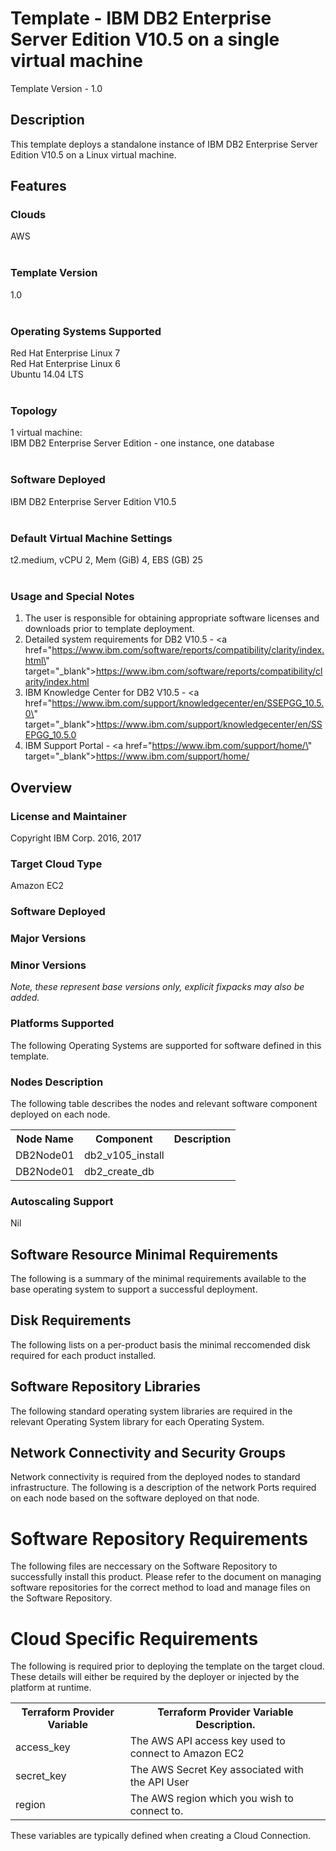 # Template - IBM DB2 Enterprise Server Edition V10.5 on a single virtual machine
Template Version - 1.0

## Description

This template deploys a standalone instance of IBM DB2 Enterprise Server Edition V10.5 on a Linux virtual machine.<br>

## Features

### Clouds

 AWS<br>
<br>
### Template Version

1.0<br>
<br>
### Operating Systems Supported

Red Hat Enterprise Linux 7<br>
Red Hat Enterprise Linux 6<br>
Ubuntu 14.04 LTS<br>
<br>
### Topology

1 virtual machine:<br>
  IBM DB2 Enterprise Server Edition - one instance, one database<br>
<br>
### Software Deployed

IBM DB2 Enterprise Server Edition V10.5<br>
<br>
### Default Virtual Machine Settings

 t2.medium, vCPU 2, Mem (GiB) 4, EBS (GB) 25<br>
<br>
### Usage and Special Notes

1. The user is responsible for obtaining appropriate software licenses and downloads prior to template deployment.<br>
2. Detailed system requirements for DB2 V10.5 - <a href=\"https://www.ibm.com/software/reports/compatibility/clarity/index.html\" target=\"_blank\">https://www.ibm.com/software/reports/compatibility/clarity/index.html</a><br>
3. IBM Knowledge Center for DB2 V10.5 - <a href=\"https://www.ibm.com/support/knowledgecenter/en/SSEPGG_10.5.0\" target=\"_blank\">https://www.ibm.com/support/knowledgecenter/en/SSEPGG_10.5.0</a><br>
4. IBM Support Portal - <a href=\"https://www.ibm.com/support/home/\" target=\"_blank\">https://www.ibm.com/support/home/</a><br>


## Overview

### License and Maintainer

Copyright IBM Corp. 2016, 2017 

### Target Cloud Type

Amazon EC2

### Software Deployed


### Major Versions



### Minor Versions



*Note, these represent base versions only, explicit fixpacks may also be added.*

### Platforms Supported

The following Operating Systems are supported for software defined in this template.



### Nodes Description

The following table describes the nodes and relevant software component deployed on each node.

<table>
  <tr>
    <th>Node Name</th>
    <th>Component</th>
    <th>Description</th>
  </tr>
  <tr>
    <td>DB2Node01</code></td>
    <td>db2_v105_install</code></td>
    <td></code></td>
  </tr>
  <tr>
    <td>DB2Node01</code></td>
    <td>db2_create_db</code></td>
    <td></code></td>
  </tr>
</table>


### Autoscaling Support

Nil

## Software Resource Minimal Requirements

The following is a summary of the minimal requirements available to the base operating system to support a successful deployment.



## Disk Requirements

The following lists on a per-product basis the minimal reccomended disk required for each product installed.



## Software Repository Libraries

The following standard operating system libraries are required in the relevant Operating System library for each Operating System.



## Network Connectivity and Security Groups

Network connectivity is required from the deployed nodes to standard infrastructure. The following is a description of the network Ports required on each node based on the software deployed on that node.



# Software Repository Requirements

The following files are neccessary on the Software Repository to successfully install this product. Please refer to the document on managing software repositories for the correct method to load  and manage files on the Software Repository.



# Cloud Specific Requirements

The following is required prior to deploying the template on the target cloud. These details will either be required by the deployer or injected by the platform at runtime.

<table>
  <tr>
    <th>Terraform Provider Variable</th>
    <th>Terraform Provider Variable Description.</th>
  </tr>
  <tr>
    <td>access_key</td>
    <td>The AWS API access key used to connect to Amazon EC2</td>
  </tr>
  <tr>
    <td>secret_key</code></td>
    <td>The AWS Secret Key associated with the API User</td>
  </tr>
  <tr>
    <td>region</code></td>
    <td>The AWS region which you wish to connect to.</td>
  </tr>
</table>

These variables are typically defined when creating a Cloud Connection.

